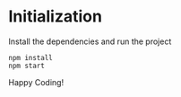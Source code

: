 # Initialization
Install the dependencies and run the project
```
npm install
npm start
```
Happy Coding!
